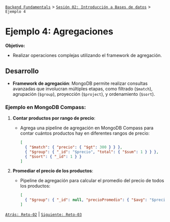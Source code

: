 [`Backend Fundamentals`](../../README.md) > [`Sesión 02: Introducción a Bases de datos`](../README.md/) > `Ejemplo 4`

# Ejemplo 4: Agregaciones

**Objetivo:**

- Realizar operaciones complejas utilizando el framework de agregación.

## Desarrollo

- **Framework de agregación**: MongoDB permite realizar consultas avanzadas que involucran múltiples etapas, como filtrado (`$match`), agrupación (`$group`), proyección (`$project`), y ordenamiento (`$sort`).

### **Ejemplo en MongoDB Compass**:

1. **Contar productos por rango de precio**:
   - Agrega una pipeline de agregación en MongoDB Compass para contar cuántos productos hay en diferentes rangos de precio:
     ```json
     [
       { "$match": { "precio": { "$gt": 300 } } },
       { "$group": { "_id": "$precio", "total": { "$sum": 1 } } },
       { "$sort": { "_id": 1 } }
     ]
     ```

2. **Promediar el precio de los productos**:
   - Pipeline de agregación para calcular el promedio del precio de todos los productos:
     ```json
     [
       { "$group": { "_id": null, "precioPromedio": { "$avg": "$precio" } } }
     ]
     ```


[`Atrás: Reto-02`](../Reto-02) | [`Siguiente: Reto-03`](../Reto-03)
